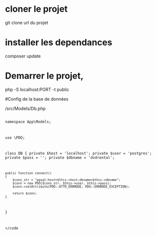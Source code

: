 # cloner le projet
git clone url du projet

# installer les dependances
composer update

# Demarrer le projet,
php -S localhost:PORT -t public

#Config de la base de données

/src/Models/Db.php

<code>
<?php

namespace App\Models;

use \PDO;

class DB
{
    private $host = 'localhost';
    private $user = 'postgres';
    private $pass = '';
    private $dbname = 'dvdrental';

    public function connect()
    {
        $conn_str = "pgsql:host=$this->host;dbname=$this->dbname";
        $conn = new PDO($conn_str, $this->user, $this->pass);
        $conn->setAttribute(PDO::ATTR_ERRMODE, PDO::ERRMODE_EXCEPTION);

        return $conn;
    }
}

</code
